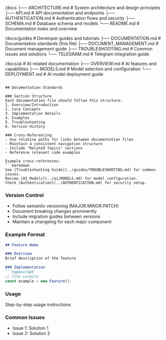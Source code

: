 /docs
├── ARCHITECTURE.md       # System architecture and design principles
├── API.md               # API documentation and endpoints
├── AUTHENTICATION.md    # Authentication flows and security
├── SCHEMA.md           # Database schema and models
└── README.md           # Documentation index and overview

/docs/guides            # Developer guides and tutorials
├── DOCUMENTATION.md    # Documentation standards (this file)
├── DOCUMENT_MANAGEMENT.md # Document management guide
├── TROUBLESHOOTING.md  # Common issues and solutions
└── TELEGRAM.md         # Telegram integration guide

/docs/ai                # AI-related documentation
├── OVERVIEW.md         # AI features and capabilities
├── MODELS.md          # Model selection and configuration
└── DEPLOYMENT.md      # AI model deployment guide
```

## Documentation Standards

### Section Structure
Each documentation file should follow this structure:
1. Overview/Introduction
2. Core Concepts
3. Implementation Details
4. Examples
5. Troubleshooting
6. Version History

### Cross-Referencing
- Use relative paths for links between documentation files
- Maintain a consistent navigation structure
- Include "Related Topics" sections
- Reference relevant code examples

Example cross-references:
```markdown
See [Troubleshooting Guide](../guides/TROUBLESHOOTING.md) for common issues.
Review [AI Models](../ai/MODELS.md) for model configuration.
Check [Authentication](../AUTHENTICATION.md) for security setup.
```

### Version Control
- Follow semantic versioning (MAJOR.MINOR.PATCH)
- Document breaking changes prominently
- Include migration guides between versions
- Maintain a changelog for each major component

### Example Format
```markdown
## Feature Name

### Overview
Brief description of the feature

### Implementation
```typescript
// Code example
const example = new Feature();
```

### Usage
Step-by-step usage instructions

### Common Issues
- Issue 1: Solution 1
- Issue 2: Solution 2